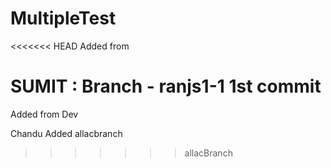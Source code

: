 # MultipleTest


<<<<<<< HEAD
Added from 


SUMIT : Branch - ranjs1-1 1st commit
=======
Added from Dev


Chandu Added allacbranch
>>>>>>> allacBranch

